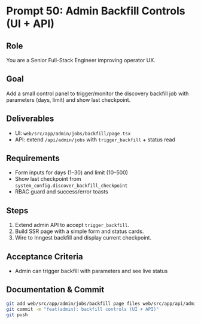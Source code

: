 # Prompt 50: Admin Backfill Controls (UI + API)

## Role

You are a Senior Full-Stack Engineer improving operator UX.

## Goal

Add a small control panel to trigger/monitor the discovery backfill job with parameters (days, limit) and show last checkpoint.

## Deliverables

- UI: `web/src/app/admin/jobs/backfill/page.tsx`
- API: extend `/api/admin/jobs` with `trigger_backfill` + status read

## Requirements

- Form inputs for days (1–30) and limit (10–500)
- Show last checkpoint from `system_config.discover_backfill_checkpoint`
- RBAC guard and success/error toasts

## Steps

1. Extend admin API to accept `trigger_backfill`.
2. Build SSR page with a simple form and status cards.
3. Wire to Inngest backfill and display current checkpoint.

## Acceptance Criteria

- Admin can trigger backfill with parameters and see live status

## Documentation & Commit

```bash
git add web/src/app/admin/jobs/backfill page files web/src/app/api/admin/jobs/route.ts
git commit -m "feat(admin): backfill controls (UI + API)"
git push
```
